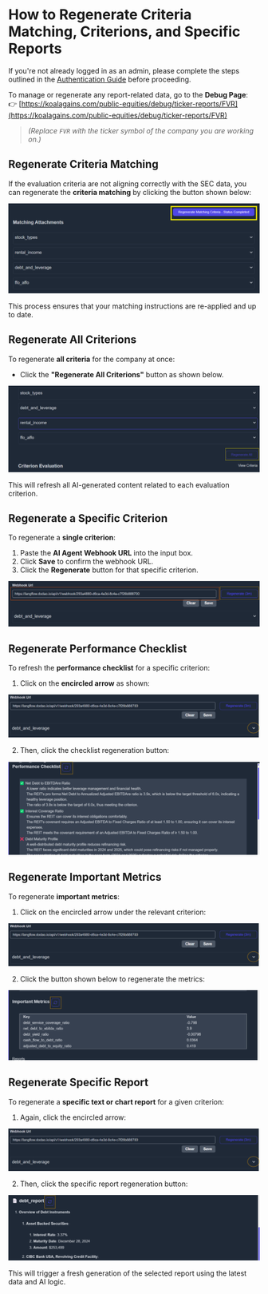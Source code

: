 # How to Regenerate Criteria Matching, Criterions, and Specific Reports

If you're not already logged in as an admin, please complete the steps outlined in the [Authentication Guide](./authentication.md) before proceeding.

To manage or regenerate any report-related data, go to the **Debug Page**:  
👉 [https://koalagains.com/public-equities/debug/ticker-reports/FVR](https://koalagains.com/public-equities/debug/ticker-reports/FVR)

> _(Replace `FVR` with the ticker symbol of the company you are working on.)_

## Regenerate Criteria Matching

If the evaluation criteria are not aligning correctly with the SEC data, you can regenerate the **criteria matching** by clicking the button shown below:

![Regenerate Criteria](./images/criteira_and_report/regenerate-matching-criteria.png)

This process ensures that your matching instructions are re-applied and up to date.

## Regenerate All Criterions

To regenerate **all criteria** for the company at once:

- Click the **"Regenerate All Criterions"** button as shown below.

![Regenerate All criterions](./images/criteira_and_report/regenerate-all-criterions.png)

This will refresh all AI-generated content related to each evaluation criterion.

## Regenerate a Specific Criterion

To regenerate a **single criterion**:

1. Paste the **AI Agent Webhook URL** into the input box.
2. Click **Save** to confirm the webhook URL.
3. Click the **Regenerate** button for that specific criterion.

![Regenerate Specific Criterion](./images/criteira_and_report/regenerate-specific-criterion.png)

## Regenerate Performance Checklist

To refresh the **performance checklist** for a specific criterion:

1. Click on the **encircled arrow** as shown:

![Specific Criterion](./images/criteira_and_report/specific_criterion.png)

2. Then, click the checklist regeneration button:

![Regenerate Specific Criterion checklist](./images/criteira_and_report/regenerate-checklist.png)

## Regenerate Important Metrics

To regenerate **important metrics**:

1. Click on the encircled arrow under the relevant criterion:

![Specific Criterion](./images/criteira_and_report/specific_criterion.png)

2. Click the button shown below to regenerate the metrics:

![Regenerate Important Metrics](./images/criteira_and_report/regenerate-important-metrics.png)

## Regenerate Specific Report

To regenerate a **specific text or chart report** for a given criterion:

1. Again, click the encircled arrow:

![Specific Criterion](./images/criteira_and_report/specific_criterion.png)

2. Then, click the specific report regeneration button:

![Regenerate Specific Criterion Report](./images/criteira_and_report/regenerate-specific_report.png)

This will trigger a fresh generation of the selected report using the latest data and AI logic.
